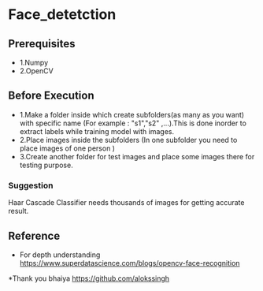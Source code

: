 # Face_detetction

## Prerequisites
- 1.Numpy
- 2.OpenCV

## Before Execution

- 1.Make a folder inside which create subfolders(as many as you want) with specific name (For example : "s1","s2"
,...).This is done inorder to extract labels while training model with images.
- 2.Place images inside the subfolders (In one subfolder you need to place images of one person )
- 3.Create another folder for test images and place some images there for testing purpose.
### Suggestion
Haar Cascade Classifier needs thousands of images for getting accurate result.
## Reference
- For depth understanding
https://www.superdatascience.com/blogs/opencv-face-recognition

*Thank you bhaiya
https://github.com/alokssingh



